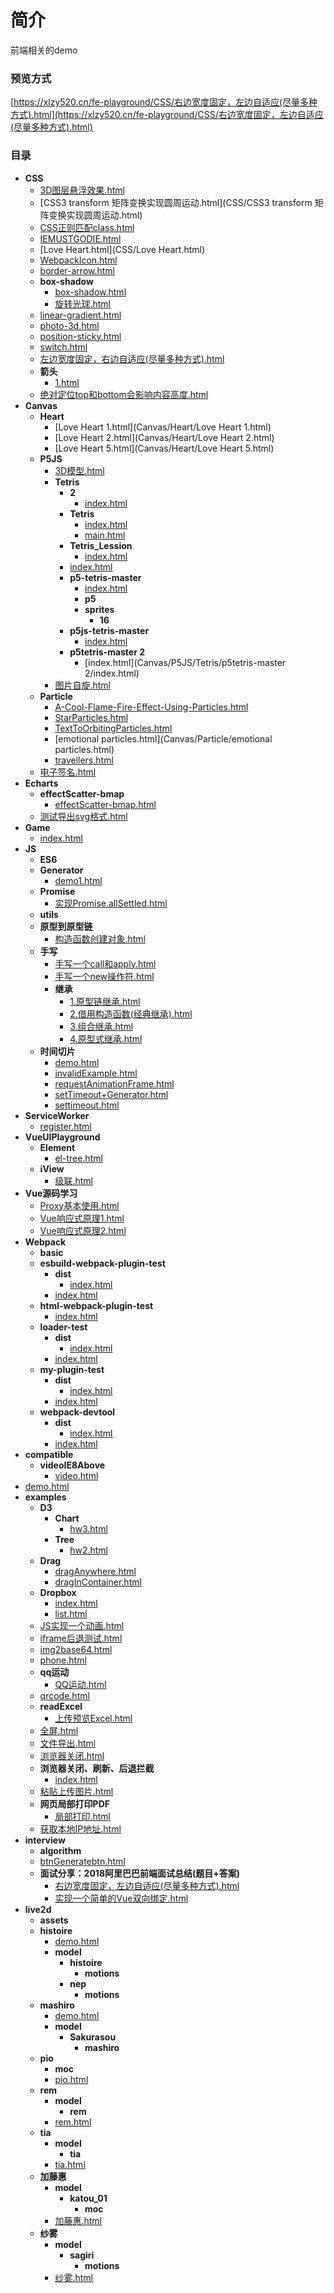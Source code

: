 # 简介
前端相关的demo

### 预览方式
[https://xlzy520.cn/fe-playground/CSS/右边宽度固定，左边自适应(尽量多种方式).html](https://xlzy520.cn/fe-playground/CSS/右边宽度固定，左边自适应(尽量多种方式).html)

### 目录
- __CSS__
    - [3D图层悬浮效果.html](CSS/3D图层悬浮效果.html)
    - [CSS3 transform 矩阵变换实现圆周运动.html](CSS/CSS3 transform 矩阵变换实现圆周运动.html)
    - [CSS正则匹配class.html](CSS/CSS正则匹配class.html)
    - [IEMUSTGODIE.html](CSS/IEMUSTGODIE.html)
    - [Love Heart.html](CSS/Love Heart.html)
    - [WebpackIcon.html](CSS/WebpackIcon.html)
    - [border-arrow.html](CSS/border-arrow.html)
    - __box-shadow__
        - [box-shadow.html](CSS/box-shadow/box-shadow.html)
        - [旋转光球.html](CSS/box-shadow/旋转光球.html)
    - [linear-gradient.html](CSS/linear-gradient.html)
    - [photo-3d.html](CSS/photo-3d.html)
    - [position-sticky.html](CSS/position-sticky.html)
    - [switch.html](CSS/switch.html)
    - [左边宽度固定，右边自适应(尽量多种方式).html](CSS/左边宽度固定，右边自适应(尽量多种方式).html)
    - __箭头__
        - [1.html](CSS/箭头/1.html)
    - [绝对定位top和bottom会影响内容高度.html](CSS/绝对定位top和bottom会影响内容高度.html)
- __Canvas__
    - __Heart__
        - [Love Heart 1.html](Canvas/Heart/Love Heart 1.html)
        - [Love Heart 2.html](Canvas/Heart/Love Heart 2.html)
        - [Love Heart 5.html](Canvas/Heart/Love Heart 5.html)
    - __P5JS__
        - [3D模型.html](Canvas/P5JS/3D模型.html)
        - __Tetris__
            - __2__
                - [index.html](Canvas/P5JS/Tetris/2/index.html)
            - __Tetris__
                - [index.html](Canvas/P5JS/Tetris/Tetris/index.html)
                - [main.html](Canvas/P5JS/Tetris/Tetris/main.html)
            - __Tetris_Lession__
                - [index.html](Canvas/P5JS/Tetris/Tetris_Lession/index.html)
            - [index.html](Canvas/P5JS/Tetris/index.html)
            - __p5-tetris-master__
                - [index.html](Canvas/P5JS/Tetris/p5-tetris-master/index.html)
                - __p5__
                - __sprites__
                    - __16__
            - __p5js-tetris-master__
                - [index.html](Canvas/P5JS/Tetris/p5js-tetris-master/index.html)
            - __p5tetris-master 2__
                - [index.html](Canvas/P5JS/Tetris/p5tetris-master 2/index.html)
        - [图片自旋.html](Canvas/P5JS/图片自旋.html)
    - __Particle__
        - [A-Cool-Flame-Fire-Effect-Using-Particles.html](Canvas/Particle/A-Cool-Flame-Fire-Effect-Using-Particles.html)
        - [StarParticles.html](Canvas/Particle/StarParticles.html)
        - [TextToOrbitingParticles.html](Canvas/Particle/TextToOrbitingParticles.html)
        - [emotional particles.html](Canvas/Particle/emotional particles.html)
        - [travellers.html](Canvas/Particle/travellers.html)
    - [电子签名.html](Canvas/电子签名.html)
- __Echarts__
    - __effectScatter-bmap__
        - [effectScatter-bmap.html](Echarts/effectScatter-bmap/effectScatter-bmap.html)
    - [测试导出svg格式.html](Echarts/测试导出svg格式.html)
- __Game__
    - [index.html](Game/index.html)
- __JS__
    - __ES6__
    - __Generator__
        - [demo1.html](JS/Generator/demo1.html)
    - __Promise__
        - [实现Promise.allSettled.html](JS/Promise/实现Promise.allSettled.html)
    - __utils__
    - __原型到原型链__
        - [构造函数创建对象.html](JS/原型到原型链/构造函数创建对象.html)
    - __手写__
        - [手写一个call和apply.html](JS/手写/手写一个call和apply.html)
        - [手写一个new操作符.html](JS/手写/手写一个new操作符.html)
        - __继承__
            - [1.原型链继承.html](JS/手写/继承/1.原型链继承.html)
            - [2.借用构造函数(经典继承).html](JS/手写/继承/2.借用构造函数(经典继承).html)
            - [3.组合继承.html](JS/手写/继承/3.组合继承.html)
            - [4.原型式继承.html](JS/手写/继承/4.原型式继承.html)
    - __时间切片__
        - [demo.html](JS/时间切片/demo.html)
        - [invalidExample.html](JS/时间切片/invalidExample.html)
        - [requestAnimationFrame.html](JS/时间切片/requestAnimationFrame.html)
        - [setTimeout+Generator.html](JS/时间切片/setTimeout+Generator.html)
        - [settimeout.html](JS/时间切片/settimeout.html)
- __ServiceWorker__
    - [register.html](ServiceWorker/register.html)
- __VueUIPlayground__
    - __Element__
        - [el-tree.html](VueUIPlayground/Element/el-tree.html)
    - __iView__
        - [级联.html](VueUIPlayground/iView/级联.html)
- __Vue源码学习__
    - [Proxy基本使用.html](Vue源码学习/Proxy基本使用.html)
    - [Vue响应式原理1.html](Vue源码学习/Vue响应式原理1.html)
    - [Vue响应式原理2.html](Vue源码学习/Vue响应式原理2.html)
- __Webpack__
    - __basic__
    - __esbuild-webpack-plugin-test__
        - __dist__
            - [index.html](Webpack/esbuild-webpack-plugin-test/dist/index.html)
        - [index.html](Webpack/esbuild-webpack-plugin-test/index.html)
    - __html-webpack-plugin-test__
        - [index.html](Webpack/html-webpack-plugin-test/index.html)
    - __loader-test__
        - __dist__
            - [index.html](Webpack/loader-test/dist/index.html)
        - [index.html](Webpack/loader-test/index.html)
    - __my-plugin-test__
        - __dist__
            - [index.html](Webpack/my-plugin-test/dist/index.html)
        - [index.html](Webpack/my-plugin-test/index.html)
    - __webpack-devtool__
        - __dist__
            - [index.html](Webpack/webpack-devtool/dist/index.html)
        - [index.html](Webpack/webpack-devtool/index.html)
- __compatible__
    - __videoIE8Above__
        - [video.html](compatible/videoIE8Above/video.html)
- [demo.html](demo.html)
- __examples__
    - __D3__
        - __Chart__
            - [hw3.html](examples/D3/Chart/hw3.html)
        - __Tree__
            - [hw2.html](examples/D3/Tree/hw2.html)
    - __Drag__
        - [dragAnywhere.html](examples/Drag/dragAnywhere.html)
        - [dragInContainer.html](examples/Drag/dragInContainer.html)
    - __Dropbox__
        - [index.html](examples/Dropbox/index.html)
        - [list.html](examples/Dropbox/list.html)
    - [JS实现一个动画.html](examples/JS实现一个动画.html)
    - [iframe后退测试.html](examples/iframe后退测试.html)
    - [img2base64.html](examples/img2base64.html)
    - [phone.html](examples/phone.html)
    - __qq运动__
        - [QQ运动.html](examples/qq运动/QQ运动.html)
    - [qrcode.html](examples/qrcode.html)
    - __readExcel__
        - [上传预览Excel.html](examples/readExcel/上传预览Excel.html)
    - [全屏.html](examples/全屏.html)
    - [文件导出.html](examples/文件导出.html)
    - [浏览器关闭.html](examples/浏览器关闭.html)
    - __浏览器关闭、刷新、后退拦截__
        - [index.html](examples/浏览器关闭、刷新、后退拦截/index.html)
    - [粘贴上传图片.html](examples/粘贴上传图片.html)
    - __网页局部打印PDF__
        - [局部打印.html](examples/网页局部打印PDF/局部打印.html)
    - [获取本地IP地址.html](examples/获取本地IP地址.html)
- __interview__
    - __algorithm__
    - [btnGeneratebtn.html](interview/btnGeneratebtn.html)
    - __面试分享：2018阿里巴巴前端面试总结(题目+答案)__
        - [右边宽度固定，左边自适应(尽量多种方式).html](interview/面试分享：2018阿里巴巴前端面试总结(题目+答案)/右边宽度固定，左边自适应(尽量多种方式).html)
        - [实现一个简单的Vue双向绑定.html](interview/面试分享：2018阿里巴巴前端面试总结(题目+答案)/实现一个简单的Vue双向绑定.html)
- __live2d__
    - __assets__
    - __histoire__
        - [demo.html](live2d/histoire/demo.html)
        - __model__
            - __histoire__
                - __motions__
            - __nep__
                - __motions__
    - __mashiro__
        - [demo.html](live2d/mashiro/demo.html)
        - __model__
            - __Sakurasou__
                - __mashiro__
    - __pio__
        - __moc__
        - [pio.html](live2d/pio/pio.html)
    - __rem__
        - __model__
            - __rem__
        - [rem.html](live2d/rem/rem.html)
    - __tia__
        - __model__
            - __tia__
        - [tia.html](live2d/tia/tia.html)
    - __加藤惠__
        - __model__
            - __katou_01__
                - __moc__
        - [加藤惠.html](live2d/加藤惠/加藤惠.html)
    - __纱雾__
        - __model__
            - __sagiri__
                - __motions__
        - [纱雾.html](live2d/纱雾/纱雾.html)
